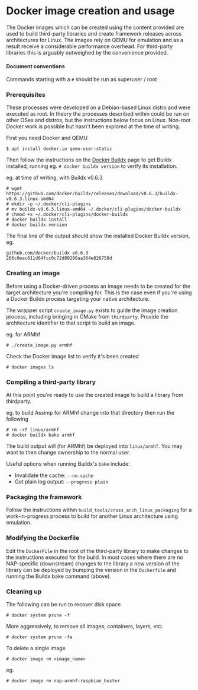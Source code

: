 # Docker image creation and usage

The Docker images which can be created using the content provided are used to build third-party libraries and create framework releases across architectures for Linux. The images rely on QEMU for emulation and as a result receive a considerable performance overhead. For third-party libraries this is arguably outweighed by the convenience provided.

#### Document conventions

Commands starting with a `#` should be run as superuser / root

### Prerequisites

These processes were developed on a Debian-based Linux distro and were executed as root. In theory the processes described within could be run on other OSes and distros, but the instructions below focus on Linux. Non-root Docker work is possible but hasn't been explored at the time of writing.

First you need Docker and QEMU

```
$ apt install docker.io qemu-user-static
```

Then follow the instructions on the [Docker Buildx](https://docs.docker.com/buildx/working-with-buildx/) page to get Buildx installed, running eg. `# docker buildx version` to verify its installation.

eg. at time of writing, with Buildx v0.6.3

``` shell
# wget https://github.com/docker/buildx/releases/download/v0.6.3/buildx-v0.6.3.linux-amd64
# mkdir -p ~/.docker/cli-plugins
# mv buildx-v0.6.3.linux-amd64 ~/.docker/cli-plugins/docker-buildx
# chmod +x ~/.docker/cli-plugins/docker-buildx
# docker buildx install
# docker buildx version
```

The final line of the output should show the installed Docker Buildx version, eg.

```
github.com/docker/buildx v0.6.3 266c0eac611d64fcc0c72d80206aa364e826758d
```

### Creating an image

Before using a Docker-driven process an image needs to be created for the target architecture you're compiling for. This is the case even if you're using a Docker Buildx process targeting your native architecture.

The wrapper script `create_image.py` exists to guide the image creation process, including bringing in CMake from `thirdparty`. Provide the architecture identifier to that script to build an image.

eg. for ARMhf
```
# ./create_image.py armhf
```

Check the Docker image list to verify it's been created

```
# docker images ls
```

### Compiling a third-party library

At this point you're ready to use the created image to build a library from thirdparty.

eg. to build Assimp for ARMhf change into that directory then run the following

```
# rm -rf linux/armhf
# docker buildx bake armhf
```

The build output will (for ARMhf) be deployed into `linux/armhf`. You may want to then change ownership to the normal user.

Useful options when running Buildx's `bake` include:

* Invalidate the cache: `--no-cache`
* Get plain log output: `--progress plain`

### Packaging the framework

Follow the instructions within `build_tools/cross_arch_linux_packaging` for a work-in-progress process to build for another Linux architecture using emulation.

### Modifying the Dockerfile

Edit the `DockerFile` in the root of the third-party library to make changes to the instructions executed for the build. In most cases where there are no NAP-specific (downstream) changes to the library a new version of the library can be deployed by bumping the version in the `Dockerfile` and running the Buildx bake command (above).

### Cleaning up

The following can be run to recover disk space
```
# docker system prune -f
```

More aggressively, to remove all images, containers, layers, etc:
```
# docker system prune -fa
```

To delete a single image
```
# docker image rm <image_name>
```

eg. 
```
# docker image rm nap-armhf-raspbian_buster
```
